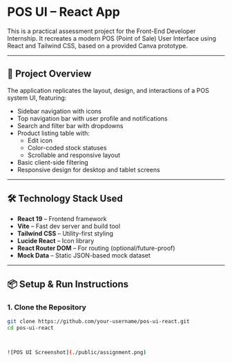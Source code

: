 # POS UI – React App

This is a practical assessment project for the Front-End Developer Internship. It recreates a modern POS (Point of Sale) User Interface using React and Tailwind CSS, based on a provided Canva prototype.

---

## 🚀 Project Overview

The application replicates the layout, design, and interactions of a POS system UI, featuring:

- Sidebar navigation with icons
- Top navigation bar with user profile and notifications
- Search and filter bar with dropdowns
- Product listing table with:
  - Edit icon
  - Color-coded stock statuses
  - Scrollable and responsive layout
- Basic client-side filtering
- Responsive design for desktop and tablet screens

---

## 🛠️ Technology Stack Used

- **React 19** – Frontend framework
- **Vite** – Fast dev server and build tool
- **Tailwind CSS** – Utility-first styling
- **Lucide React** – Icon library
- **React Router DOM** – For routing (optional/future-proof)
- **Mock Data** – Static JSON-based mock dataset

---

## 📦 Setup & Run Instructions

### 1. Clone the Repository
```bash
git clone https://github.com/your-username/pos-ui-react.git
cd pos-ui-react



![POS UI Screenshot](./public/assignment.png)
